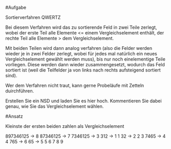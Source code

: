 #Aufgabe

Sortierverfahren QWERTZ

Bei diesem Verfahren wird das zu sortierende Feld in zwei Teile zerlegt, wobei der erste Teil alle Elemente <= einem Vergleichselement enthält, der rechte Teil alle Elemente > dem Vergleichselement.

Mit beiden Teilen wird dann analog verfahren (also die Felder werden wieder je in zwei Felder zerlegt, wobei für jedes mal natürlich ein neues Vergleichselement gewählt werden muss), bis nur noch einelementige Teile vorliegen. Diese werden dann wieder zusammengesetzt, wodurch das Feld sortiert ist (weil die Teilfelder ja von links nach rechts aufsteigend sortiert sind).

Wer dem Verfahren nicht traut, kann gerne Probeläufe mit Zetteln duirchführen.

Erstellen Sie ein NSD und laden Sie es hier hoch. Kommentieren Sie dabei genau, wie Sie das Vergleichselement wählen.


#Ansatz

Kleinste der ersten beiden zahlen als Vergleichselement

897346125 -> 8
	87346125 -> 7
		7346125 -> 3
			312 -> 1
				1
				32 -> 2
					2
					3
			7465 -> 4
				4
				765 -> 6
					65 -> 5
						5
						6
					7
		8
	9
	
	
	
	

